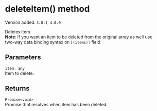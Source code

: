 # deleteItem() method

Version added: `3.0.1`, `4.0.0`

Deletes item.  
**Note**: If you want an item to be deleted from the original array as well use two-way data binding syntax on `[(items)]` field.

## Parameters

`item: any`  
Item to delete.

## Returns

`Promise<void>`  
Promise that resolves when item has been deleted.
